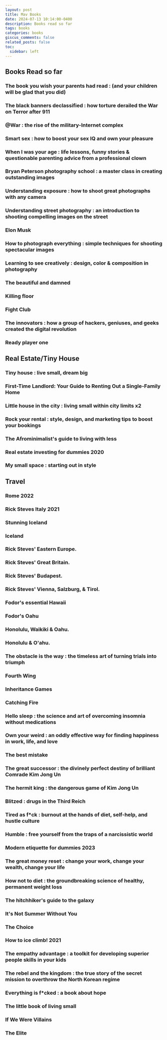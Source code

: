 ```yaml
---
layout: post
title: Mav Books
date: 2024-07-13 10:14:00-0400
description: Books read so far
tags: books
categories: books
giscus_comments: false
related_posts: false
toc:
  sidebar: left
---
```


## Books Read so far

### The book you wish your parents had read : (and your children will be glad that you did) 
### The black banners declassified : how torture derailed the War on Terror after 911 
### @War : the rise of the military-Internet complex 
### Smart sex : how to boost your sex IQ and own your pleasure 
### When I was your age : life lessons, funny stories & questionable parenting advice from a professional clown 
### Bryan Peterson photography school : a master class in creating outstanding images 
### Understanding exposure : how to shoot great photographs with any camera 
### Understanding street photography : an introduction to shooting compelling images on the street 
### Elon Musk 
### How to photograph everything : simple techniques for shooting spectacular images 
### Learning to see creatively : design, color & composition in photography 
### The beautiful and damned 
### Killing floor 
### Fight Club 
### The innovators : how a group of hackers, geniuses, and geeks created the digital revolution 
### Ready player one 

## Real Estate/Tiny House
### Tiny house : live small, dream big 
### First-Time Landlord: Your Guide to Renting Out a Single-Family Home
### Little house in the city : living small within city limits x2
### Rock your rental : style, design, and marketing tips to boost your bookings 
### The Afrominimalist's guide to living with less 
### Real estate investing for dummies 2020 
### My small space : starting out in style 

## Travel
### Rome 2022
### Rick Steves Italy 2021
### Stunning Iceland
### Iceland 
### Rick Steves' Eastern Europe.
### Rick Steves' Great Britain.
### Rick Steves' Budapest.
### Rick Steves' Vienna, Salzburg, & Tirol.
### Fodor's essential Hawaii 
### Fodor's Oahu 
### Honolulu, Waikiki & Oahu.
### Honolulu & O'ahu.

### The obstacle is the way : the timeless art of turning trials into triumph 
### Fourth Wing
### Inheritance Games
### Catching Fire
### Hello sleep : the science and art of overcoming insomnia without medications 
### Own your weird : an oddly effective way for finding happiness in work, life, and love 
### The best mistake 
### The great successor : the divinely perfect destiny of brilliant Comrade Kim Jong Un 
### The hermit king : the dangerous game of Kim Jong Un 
### Blitzed : drugs in the Third Reich 
### Tired as f*ck : burnout at the hands of diet, self-help, and hustle culture 
### Humble : free yourself from the traps of a narcissistic world 
### Modern etiquette for dummies 2023 
### The great money reset : change your work, change your wealth, change your life 
### How not to diet : the groundbreaking science of healthy, permanent weight loss 
### The hitchhiker's guide to the galaxy 
### It's Not Summer Without You
### The Choice
### How to ice climb! 2021 
### The empathy advantage : a toolkit for developing superior people skills in your kids 
### The rebel and the kingdom : the true story of the secret mission to overthrow the North Korean regime 
### Everything is f*cked : a book about hope 
### The little book of living small 
### If We Were Villains
### The Elite
 
